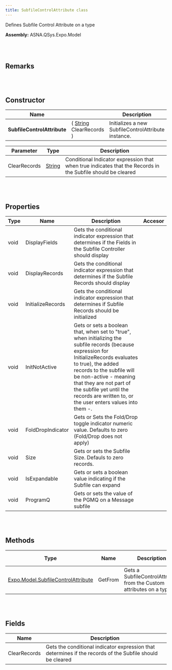 ```yaml
---
title: SubfileControlAttribute class
---
```


Defines Subfile Control Attribute on a type

**Assembly:** ASNA.QSys.Expo.Model

<br>
<br>

## Remarks

<br>
<br>

## Constructor

| Name |  | Description |
| --- | --- | --- |
**SubfileControlAttribute** | ( [String](https://docs.microsoft.com/en-us/dotnet/api/system.string?view=net-5.0) ClearRecords ) | Initializes a new SubfileControlAttribute instance.


| Parameter | Type | Description
| --- | --- | ---
| ClearRecords | [String](https://docs.microsoft.com/en-us/dotnet/api/system.string?view=net-5.0) | Conditional Indicator expression that when true indicates that the Records in the Subfile should be cleared 


<br>
<br>

## Properties

| Type | Name | Description | Accesor
| --- | --- | --- | --- 
| void | DisplayFields | Gets the conditional indicator expression that determines if the Fields in the Subfile Controller should display | 
| void | DisplayRecords | Gets the conditional indicator expression that determines if the Subfile Records should display | 
| void | InitializeRecords | Gets the conditional indicator expression that determines if Subfile Records should be initialized | 
| void | InitNotActive | Gets or sets a boolean that, when set to "true", when initializing the subfile records (because expression for InitializeRecords evaluates to true), the added records to the subfile will be non-active - meaning that they are not part of the subfile yet until the records are written to, or the user enters values into them -. | 
| void | FoldDropIndicator | Gets or Sets the Fold/Drop toggle indicator numeric value. Defaults to zero (Fold/Drop does not apply) | 
| void | Size | Gets or sets the Subfile Size. Defauls to zero records. | 
| void | IsExpandable | Gets or sets a boolean value indicating if the Subfile can expand | 
| void | ProgramQ | Gets or sets the value of the PGMQ on a Message subfile | 

<br>
<br>

## Methods

| Type | Name | Description | Return Description 
| --- | --- | --- | --- 
| [Expo.Model.SubfileControlAttribute](/reference/asna-qsys-expo/expo-model/subfile-control-attribute.html) | GetFrom | Gets a SubfileControlAttribute from the Custom attributes on a type | the subfile control attribute

<br>
<br>

## Fields

| Name | Description
| --- | --- 
| ClearRecords | Gets the conditional indicator expression that determines if the records of the Subfile should be cleared

<br>
<br>

